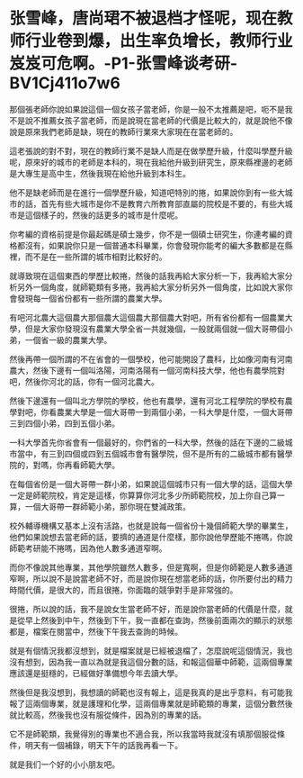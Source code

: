 # 张雪峰，唐尚珺不被退档才怪呢，现在教师行业卷到爆，出生率负增长，教师行业岌岌可危啊。-P1-张雪峰谈考研-BV1Cj411o7w6

那個張老師你說如果說這個一個女孩子當老師，你是一般不太推薦是吧，呃不是我不是說不推薦女孩子當老師，而是說現在當老師的代價是比較大的，就是說他不像說是原來我們老師是缺，現在的教師行業來大家現在在當老師的。

這老張說的對不對，現在的教師行業不是缺人而是在做學歷升級，什麼叫學歷升級呢，原來好的城市的老師是本科的，現在我給他升級到研究生，原來縣裡邊的老師是大專生是高中生，然後我現在給他升級到本科生。

他不是缺老師而是在進行一個學歷升級，知道吧特別的捲，如果說你到有一些大城市的話，首先有些大城市是你不是教育六所教育部直屬的院校是不要的，有些大城市是這個樣子的，然後的話更多的城市是什麼呢。

你考編的資格前提是你最起碼是碩士幾步，你不是一個碩士研究生，你連考編的資格都沒有，如果說你只是一個普通本科畢業，你會發現你能考的編大多數都是在縣裡，而不是在一些所謂的城市相對比較好的。

就導致現在這個東西的學歷比較捲，然後的話我再給大家分析一下，我再給大家分析另外一個角度，就師範類有多捲，我再給大家分析另外一個角度，比如說大家你會發現每一個省份都有一些所謂的農業大學。

有吧河北農大這個農大那個農大這個農大那個農大對吧，所有省份都有一個農業大學，但是大家你發現沒有農業大學全省一共就幾個，一般就兩個就一個大哥帶個小弟，一個省一級的農業大學。

然後再帶一個所謂的不在省會的一個學校，他可能開設了農科，比如像河南有河南農大，然後下邊有一個叫洛陽，河南洛陽有一個河南科技大學，他也有農學院對吧，然後你河北的話，你有一個河北農大。

然後下邊還有一個叫北方學院的學校，他也有農學，還有河北工程學院的學校有農學對吧，你看農業大學是一個大哥帶一到兩個小弟，一科大學是什麼，一個大哥帶三到四個小弟，四到五個小弟。

一科大學首先你省會有一個最好的，你們省的一科大學，然後的話在下邊的二級城市當中，有三到四個或四到五個城市會有醫學院，但不是所有的二級城市都有醫學院的，對嗎，你再看師範大學。

在每個省份是一個大哥帶一群小弟，如果說這個城市只有一個大學的話，這個大學一定是師範院校，肯定是這樣，你算算你河北多少所師範院校，加上你自己算一算，一個大哥帶一群師範小弟，那你現在雙減政策。

校外輔導機構又基本上沒有活路，也就是說每一個省份十幾個師範大學的畢業生，他們如果說想去當老師的話，要擠的通道是什麼樣，那你說他學歷能不捲嗎，你說師範考研能不捲嗎，因為他人數多通道窄啊。

而你不像說其他專業，其他學院雖然人數多，但是寬啊，但是你師範是人數多通道窄啊，所以說不是說當老師不好，而是說你現在想當老師的話，你所要付出的精力時間代價，是很大的，而且很捲，你面臨的競爭對手是非常強的。

很捲，所以說的話，我不是說女生當老師不好，而是說你當老師的代價是什麼，就是從早上然後到中午，然後到下午，我一直都在查詢，然後前面兩次的顯示的狀態都是，檔案在閱當中，然後下午我去查詢的時候。

就是有個情況我都沒想到，就是檔案就是已經被退檔了，怎麼說呢這個情況，我也沒有想到，因為我一直以為就是我這個分數的話，和報這個華中師範，這兩個專業應該還是挺穩的，已經做好準備想今年去讀大學。

然後但是我沒想到，我想讀的師範也沒有報上，這是我真的是出乎意料，有可能我報了這兩個專業，就是護理和化學，這兩個專業就是師範類的專業，這個分數然後就比較高，然後我也沒有服從條件，因為別的專業的話。

它不是師範類，我覺得別的專業也不適合我，所以我當時我就沒有填那個服從條件，明天有一個補錄，明天下午的話我再看一下。

就是我们一个好的小小朋友吧。